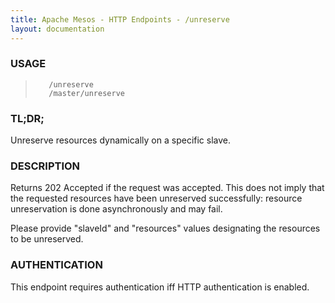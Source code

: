 ```yaml
---
title: Apache Mesos - HTTP Endpoints - /unreserve
layout: documentation
---
```

<!--- This is an automatically generated file. DO NOT EDIT! --->

### USAGE ###
>        /unreserve
>        /master/unreserve

### TL;DR; ###
Unreserve resources dynamically on a specific slave.

### DESCRIPTION ###
Returns 202 Accepted if the request was accepted. This does not
imply that the requested resources have been unreserved successfully:
resource unreservation is done asynchronously and may fail.

Please provide "slaveId" and "resources" values designating
the resources to be unreserved.


### AUTHENTICATION ###
This endpoint requires authentication iff HTTP authentication is
enabled.